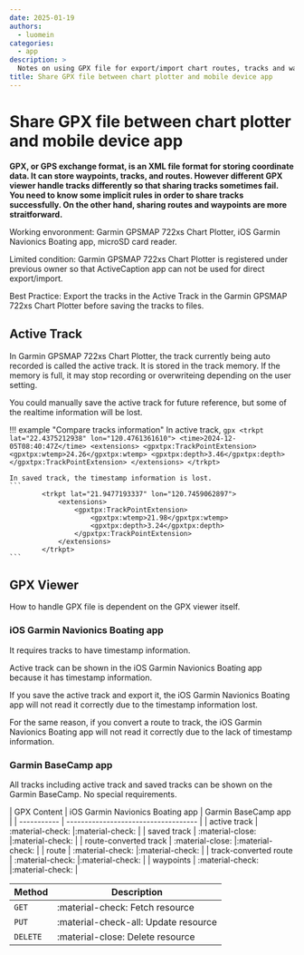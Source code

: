 ```yaml
---
date: 2025-01-19
authors:
  - luomein
categories:
  - app
description: >
  Notes on using GPX file for export/import chart routes, tracks and waypoints when it works and when it not.
title: Share GPX file between chart plotter and mobile device app
---
```


# Share GPX file between chart plotter and mobile device app

__GPX, or GPS exchange format, is an XML file format for storing coordinate data. It can store waypoints, tracks, and routes. However different GPX viewer handle tracks differently so that sharing tracks sometimes fail. You need to know some implicit rules in order to share tracks successfully. On the other hand, sharing routes and waypoints are more straitforward.__

Working envoronment: Garmin GPSMAP 722xs Chart Plotter, iOS Garmin Navionics Boating app, microSD card reader.

Limited condition: Garmin GPSMAP 722xs Chart Plotter is registered under previous owner so that ActiveCaption app can not be used for direct export/import.

Best Practice: Export the tracks in the Active Track in the Garmin GPSMAP 722xs Chart Plotter before saving the tracks to files.

<!-- more -->

## Active Track

In Garmin GPSMAP 722xs Chart Plotter, the track currently being auto recorded is called the active track. It is stored in the track memory. If the memory is full, it may stop recording or overwriteing depending on the user setting.

You could manually save the active track for future reference, but some of the realtime information will be lost. 

!!! example "Compare tracks information"
    In active track,
    ```gpx
            <trkpt lat="22.4375212938" lon="120.4761361610">
                <time>2024-12-05T08:40:47Z</time>
                <extensions>
                    <gpxtpx:TrackPointExtension>
                        <gpxtpx:wtemp>24.26</gpxtpx:wtemp>
                        <gpxtpx:depth>3.46</gpxtpx:depth>
                    </gpxtpx:TrackPointExtension>
                </extensions>
            </trkpt>
    ```

    In saved track, the timestamp information is lost.
    ```
            <trkpt lat="21.9477193337" lon="120.7459062897">
                <extensions>
                    <gpxtpx:TrackPointExtension>
                        <gpxtpx:wtemp>21.98</gpxtpx:wtemp>
                        <gpxtpx:depth>3.24</gpxtpx:depth>
                    </gpxtpx:TrackPointExtension>
                </extensions>
            </trkpt>
    ```

## GPX Viewer

How to handle GPX file is dependent on the GPX viewer itself. 

### iOS Garmin Navionics Boating app

It requires tracks to have timestamp information.

Active track can be shown in the iOS Garmin Navionics Boating app because it has timestamp information.

If you save the active track and export it, the iOS Garmin Navionics Boating app will not read it correctly due to the timestamp information lost.

For the same reason, if you convert a route to track, the iOS Garmin Navionics Boating app will not read it correctly due to the lack of timestamp information.

### Garmin BaseCamp app

All tracks including active track and saved tracks can be shown on the Garmin BaseCamp. No special requirements.

<div class="result" markdown>
  
| GPX Content      | iOS Garmin Navionics Boating app  |  Garmin BaseCamp app                    |
| ----------- | ------------------------------------ |
| active track       | :material-check:     |:material-check:     |
| saved track       | :material-close:   |:material-check:     |
| route-converted track    | :material-close:     |:material-check:     |
| route  | :material-check:     |:material-check:     |
| track-converted route  | :material-check:     |:material-check:     |
| waypoints  | :material-check:     |:material-check:     |

</div>

<div class="result" markdown>

| Method      | Description                          |
| ----------- | ------------------------------------ |
| `GET`       | :material-check:     Fetch resource  |
| `PUT`       | :material-check-all: Update resource |
| `DELETE`    | :material-close:     Delete resource |

</div>



